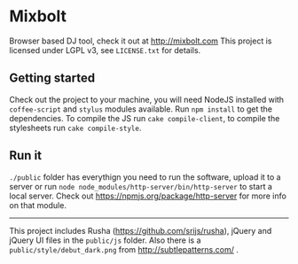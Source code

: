 Mixbolt
======================
Browser based DJ tool, check it out at http://mixbolt.com
This project is licensed under LGPL v3, see `LICENSE.txt` for details.


Getting started
---
Check out the project to your machine, you will need NodeJS installed with `coffee-script` and `stylus` modules available.
Run `npm install` to get the dependencies.
To compile the JS run `cake compile-client`, to compile the stylesheets run `cake compile-style`.

Run it
---
`./public` folder has everythign you need to run the software, upload it to a server or run `node node_modules/http-server/bin/http-server` to start a local server. Check out https://npmjs.org/package/http-server for more info on that module.

---
This project includes Rusha (https://github.com/srijs/rusha), jQuery and jQuery UI files in the `public/js` folder. Also there is a `public/style/debut_dark.png` from http://subtlepatterns.com/ .